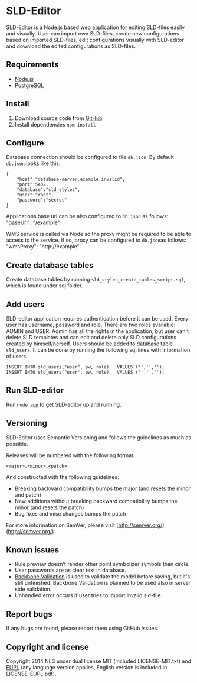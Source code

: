 # SLD-Editor

SLD-Editor is a Node.js based web application for editing SLD-files easily and visually. User can import own SLD-files, create new configurations based on imported SLD-files, edit configurations visually with SLD-editor and download the edited configurations as SLD-files.

## Requirements

* [Node.js](http://nodejs.org/download/)
* [PostgreSQL](http://www.postgresql.org/) 

## Install

1. Download source code from [GitHub](https://github.com/elf-oskari/NOSE)
2. Install dependencies
`npm install` 

## Configure

Database connection should be configured to file `db.json`. By default `db.json` looks like this:

	{
		"host":"database-server.example.invalid",
		"port":5432,
		"database":"sld_styles",
		"user":"root",
		"password":"secret"
	}

Applications base url can be also configured to `db.json` as follows:
	"baseUrl": "/example"

WMS service is called via Node so the proxy might be required to be able to access to the service. If so, proxy can be configured to `db.json`as follows:
	"wmsProxy": "http://example"

## Create database tables

Create database tables by running `sld_styles_create_tables_script.sql`, which is found under sql folder.

## Add users

SLD-editor application requires authentication before it can be used. Every user has username, password and role. There are two roles available: ADMIN and USER. Admin has all the rights in the application, but user can't delete SLD templates and can edit and delete only SLD configurations created by himself/herself.
Users should be added to database table `sld_users`.  It can be done by running the following sql lines with information of users:

	INSERT INTO sld_users("user", pw, role)   VALUES ('','','');
	INSERT INTO sld_users("user", pw, role)   VALUES ('','',''); 

## Run SLD-editor

Run `node app` to get SLD-editor up and running.

## Versioning

SLD-Editor uses Semantic Versioning and follows the guidelines as much as possible.

Releases will be numbered with the following format:

`<major>.<minor>.<patch>`

And constructed with the following guidelines:

* Breaking backward compatibility bumps the major (and resets the minor and patch)
* New additions without breaking backward compatibility bumps the minor (and resets the patch)
* Bug fixes and misc changes bumps the patch

For more information on SemVer, please visit [http://semver.org/](http://semver.org/).

## Known issues

* Rule preview doesn't render other point symbolizer symbols than circle.
* User passwords are as clear text in database.
* [Backbone.Validation](https://github.com/thedersen/backbone.validation) is used to validate the model before saving, but it's still unfinished. Backbone.Validation is planned to be used also in server side validation.
* Unhandled error occurs if user tries to import invalid sld-file.

## Report bugs

If any bugs are found, please report them using GitHub issues.

## Copyright and license

Copyright 2014 NLS under dual license MIT (included LICENSE-MIT.txt) and [EUPL](https://joinup.ec.europa.eu/software/page/eupl/licence-eupl)
(any language version applies, English version is included in LICENSE-EUPL.pdf).